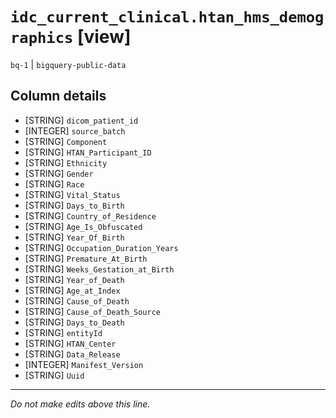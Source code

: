 # `idc_current_clinical.htan_hms_demographics` [view]
`bq-1` | `bigquery-public-data`

## Column details
* [STRING]    `dicom_patient_id`
* [INTEGER]   `source_batch`
* [STRING]    `Component`
* [STRING]    `HTAN_Participant_ID`
* [STRING]    `Ethnicity`
* [STRING]    `Gender`
* [STRING]    `Race`
* [STRING]    `Vital_Status`
* [STRING]    `Days_to_Birth`
* [STRING]    `Country_of_Residence`
* [STRING]    `Age_Is_Obfuscated`
* [STRING]    `Year_Of_Birth`
* [STRING]    `Occupation_Duration_Years`
* [STRING]    `Premature_At_Birth`
* [STRING]    `Weeks_Gestation_at_Birth`
* [STRING]    `Year_of_Death`
* [STRING]    `Age_at_Index`
* [STRING]    `Cause_of_Death`
* [STRING]    `Cause_of_Death_Source`
* [STRING]    `Days_to_Death`
* [STRING]    `entityId`
* [STRING]    `HTAN_Center`
* [STRING]    `Data_Release`
* [INTEGER]   `Manifest_Version`
* [STRING]    `Uuid`

-------------------------------------------------------------------------------
*Do not make edits above this line.*
